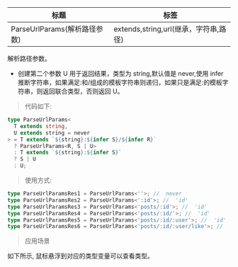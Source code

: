 | 标题                         | 标签                                  |
| ---------------------------- | ------------------------------------- |
| ParseUrlParams(解析路径参数) | extends,string,url(继承，字符串,路径) |

解析路径参数。

- 创建第二个参数 U 用于返回结果，类型为 string,默认值是 never,使用 infer 推断字符串，如果满足:和/组成的模板字符串则递归，如果只是满足:的模板字符串，则返回联合类型，否则返回 U。

> 代码如下:

```ts
type ParseUrlParams<
  T extends string,
  U extends string = never
> = T extends `${string}:${infer S}/${infer R}`
  ? ParseUrlParams<R, S | U>
  : T extends `${string}:${infer S}`
  ? S | U
  : U;
```

> 使用方式:

```ts
type ParseUrlParamsRes1 = ParseUrlParams<''>; //  never
type ParseUrlParamsRes2 = ParseUrlParams<':id'>; //  'id'
type ParseUrlParamsRes3 = ParseUrlParams<'posts/:id'>; //  'id'
type ParseUrlParamsRes4 = ParseUrlParams<'posts/:id/'>; //  'id'
type ParseUrlParamsRes5 = ParseUrlParams<'posts/:id/:user'>; //  'id' | 'user'
type ParseUrlParamsRes6 = ParseUrlParams<'posts/:id/:user/like'>; //  'id' | 'user'
```

> 应用场景

如下所示, 鼠标悬浮到对应的类型变量可以查看类型。

<div class="code-editor" data-url="codes/typescript/demo/ParseUrlParams.ts" data-language="typescript"></div>
